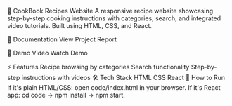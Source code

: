 🍴 CookBook Recipes Website
A responsive recipe website showcasing step-by-step cooking instructions with categories, search, and integrated video tutorials. Built using HTML, CSS, and React.

📖 Documentation
View Project Report

🎥 Demo Video
Watch Demo

⚡ Features
Recipe browsing by categories
Search functionality
Step-by-step instructions with videos
🛠️ Tech Stack
HTML
CSS
React
🚀 How to Run
If it's plain HTML/CSS: open code/index.html in your browser.
If it's React app: cd code → npm install → npm start.
